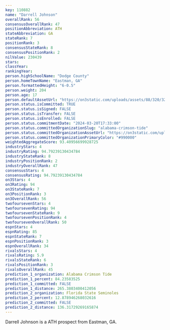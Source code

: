 ```yaml
---
key: 110882
name: "Darrell Johnson"
overallRank: 56
consensusOverallRank: 47
positionAbbreviation: ATH
stateAbbreviation: GA
stateRank: 7
positionRank: 3
consensusStateRank: 8
consensusPositionRank: 2
nilValue: 230439
stars: 
classYear: 
rankingYear: 
person.highSchoolName: "Dodge County"
person.homeTownName: "Eastman, GA"
person.formattedHeight: "6-0.5"
person.weight: 204
person.age: 17
person.defaultAssetUrl: "https://on3static.com/uploads/assets/88/320/320088.jpg"
person.status.isCommitted: TRUE
person.status.isSigned: FALSE
person.status.isTransfer: FALSE
person.status.isEnrolled: FALSE
person.status.commitmentDate: "2024-03-20T17:33:00"
person.status.committedOrganizationSlug: "alabama-crimson-tide"
person.status.committedOrganizationAssetUrl: "https://on3static.com/uploads/assets/728/149/149728.svg"
person.status.committedOrganizationPrimaryColor: "#990000"
weightedAggregateScore: 93.40956699928725
industryStars: 4
industryRating: 94.79239130434784
industryStateRank: 8
industryPositionRank: 2
industryOverallRank: 47
consensusStars: 4
consensusRating: 94.79239130434784
on3Stars: 4
on3Rating: 94
on3StateRank: 7
on3PositionRank: 3
on3OverallRank: 56
twofoursevenStars: 4
twofoursevenRating: 94
twofoursevenStateRank: 9
twofoursevenPositionRank: 4
twofoursevenOverallRank: 50
espnStars: 4
espnRating: 85
espnStateRank: 7
espnPositionRank: 3
espnOverallRank: 34
rivalsStars: 4
rivalsRating: 5.9
rivalsStateRank: 6
rivalsPositionRank: 3
rivalsOverallRank: 45
prediction_1_organization: Alabama Crimson Tide
prediction_1_percent: 84.23583525
prediction_1_committed: FALSE
prediction_1_distance: 265.3803400412056
prediction_2_organization: Florida State Seminoles
prediction_2_percent: 12.878946268032616
prediction_2_committed: FALSE
prediction_2_distance: 136.31729269165874
---
```

Darrell Johnson is a ATH prospect from Eastman, GA.